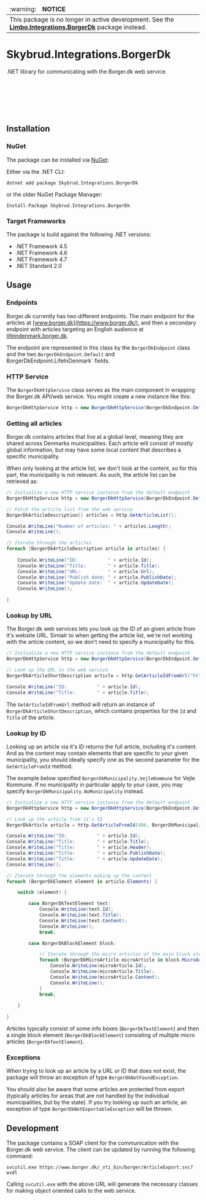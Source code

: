 <table>
  <thead>
    <tr>
      <td align="left">
        :warning:
      </td>
      <td align="left" width="100%">
          <strong>NOTICE</strong>
      </td>
    </tr>
  </thead>
  <tbody>
    <tr>
      <td colspan="2">
          This package is no longer in active development. See the <a href="https://github.com/limbo-works/Limbo.Integrations.BorgerDk"><strong>Limbo.Integrations.BorgerDk</strong></a> package instead.
      </td>
    </tr>
  </tbody>
</table>

# Skybrud.Integrations.BorgerDk

.NET library for communicating with the Borger.dk web service.




<br /><br /><br /><br /><br />


## Installation

### NuGet

The package can be installed via [NuGet](https://www.nuget.org/packages/Skybrud.Integrations.BorgerDk):

Either via the .NET CLI:

```
dotnet add package Skybrud.Integrations.BorgerDk
```

or the older NuGet Package Manager:

```
Install-Package Skybrud.Integrations.BorgerDk
```

### Target Frameworks

The package is build against the following .NET versions:

- .NET Framework 4.5
- .NET Framework 4.6
- .NET Framework 4.7
- .NET Standard 2.0

## Usage

### Endpoints

Borger.dk currently has two different endpoints. The main endpoint for the articles at [www.borger.dk](https://www.borger.dk/), and then a secondary endpoint with articles targeting an English audience at [lifeindenmark.borger.dk](https://lifeindenmark.borger.dk/).

The endpoint are represented in this class by the `BorgerDkEndpoint` class and the two `BorgerDkEndpoint.Default` and BorgerDkEndpoint.LifeInDenmark` fields.

### HTTP Service

The `BorgerDkHttpService` class serves as the main component in wrapping the Borger.dk API/web service. You might create a new instance like this:

```csharp
BorgerDkHttpService http = new BorgerDkHttpService(BorgerDkEndpoint.Default);
```

### Getting all articles

Borger.dk contains articles that live at a global level, meaning they are shared across Denmarks municipalities. Each article will consist of mostly global information, but may have some local content that describes a specific municipality.

When only looking at the article list, we don't look at the content, so for this part, the municipality is not relevant. As such, the article list can be retrieved as:

```csharp
// Initialize a new HTTP service instance from the default endpoint
BorgerDkHttpService http = new BorgerDkHttpService(BorgerDkEndpoint.Default);

// Fetch the article list from the web service
BorgerDkArticleDescription[] articles = http.GetArticleList();

Console.WriteLine("Number of articles: " + articles.Length);
Console.WriteLine();

// Iterate through the articles
foreach (BorgerDkArticleDescription article in articles) {
    
    Console.WriteLine("ID:           " + article.Id);
    Console.WriteLine("Title:        " + article.Title);
    Console.WriteLine("URL:          " + article.Url);
    Console.WriteLine("Publish date: " + article.PublishDate);
    Console.WriteLine("Update date:  " + article.UpdateDate);
    Console.WriteLine();

}
```

### Lookup by URL

The Borger.dk web services lets you look up the ID of an given article from it's website URL. Simialr to when getting the article list, we're not working with the article content, so we don't need to specify a municipality for this.

```csharp
// Initialize a new HTTP service instance from the default endpoint
BorgerDkHttpService http = new BorgerDkHttpService(BorgerDkEndpoint.Default);

// Look up the URL in the web service
BorgerDkArticleShortDescription article = http.GetArticleIdFromUrl("https://www.borger.dk/miljoe-og-energi/Affald-og-genbrug/Affaldsordninger");

Console.WriteLine("ID:           " + article.Id);
Console.WriteLine("Title:        " + article.Title);
```

The `GetArticleIdFromUrl` method will return an instance of `BorgerDkArticleShortDescription`, which contains properties for the `Id` and `Title` of the article.

### Lookup by ID

Looking up an article via it's ID returns the full article, including it's content. And as the content may contain elements that are specific to your given municipality, you should ideally specify one as the second parameter for the `GetArticleFromId` method.

The example below specified `BorgerDkMunicipality.VejleKommune` for Vejle Kommune. If no municipality in particular apply to your case, you may specify `BorgerDkMunicipality.NoMunicipality` instead.

```csharp
// Initialize a new HTTP service instance from the default endpoint
BorgerDkHttpService http = new BorgerDkHttpService(BorgerDkEndpoint.Default);

// Look up the article from it's ID
BorgerDkArticle article = http.GetArticleFromId(486, BorgerDkMunicipality.VejleKommune);

Console.WriteLine("ID:           " + article.Id);
Console.WriteLine("Title:        " + article.Title);
Console.WriteLine("Title:        " + article.Header);
Console.WriteLine("Title:        " + article.PublishDate);
Console.WriteLine("Title:        " + article.UpdateDate);
Console.WriteLine();

// Iterate through the elements making up the content
foreach (BorgerDkElement element in article.Elements) {

    switch (element) {

        case BorgerDkTextElement text:
            Console.WriteLine(text.Id);
            Console.WriteLine(text.Title);
            Console.WriteLine(text.Content);
            Console.WriteLine();
            break;

        case BorgerDkBlockElement block:

            // Iterate through the micro articles of the main block element
            foreach (BorgerDkMicroArticle microArticle in block.MicroArticles) {
                Console.WriteLine(microArticle.Id);
                Console.WriteLine(microArticle.Title);
                Console.WriteLine(microArticle.Content);
                Console.WriteLine();
            }
            break;
        
    }

}
```            

Articles typically consist of some info boxes (`BorgerDkTextElement`) and then a single block element (`BorgerDkBlockElement`) consisting of multiple micro articles (`BorgerDkTextElement`).

### Exceptions

When trying to look up an article by a URL or ID that does not exist, the package will throw an exception of type `BorgerDkNotFoundException`.

You should also be aware that some articles are protected from export (typically articles for areas that are not handled by the individual municipalities, but by the state). If you try looking up such an article, an exception of type `BorgerDkNotExportableException` will be thrown.


## Development

The package contains a SOAP client for the communication with the Borger.dk web service. The client can be updated by running the following command:

```
svcutil.exe https://www.borger.dk/_vti_bin/borger/ArticleExport.svc?wsdl
```

Calling `svcutil.exe` with the above URL will generate the necessary classes for making object oriented calls to the web service.
